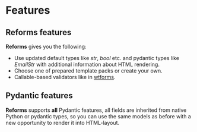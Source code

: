 # Features

## Reforms features

**Reforms** gives you the following:

* Use updated default types like *str*, *bool* etc. and pydantic types like 
*EmailStr* with additional information about HTML rendering.
* Choose one of prepared template packs or create your own.
* Callable-based validators like in [wtforms](https://wtforms.readthedocs.io/en/3.0.x/validators/).

## Pydantic features

**Reforms** supports **all** Pydantic features, all fields are inherited from native 
Python or pydantic types, so you can use the same models as before with a new 
opportunity to render it into HTML-layout.

